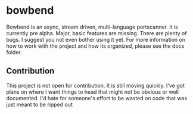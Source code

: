 # bowbend

Bowbend is an async, stream driven, multi-language portscanner.  It is currently pre alpha.  Major, basic features 
are missing.  There are plenty of bugs.  I suggest you not even bother using it yet.  For more information on how to 
work with the project and how its organized, please see the docs folder.

## Contribution
This project is not open for contribution.  It is still moving quickly.  I've got plans on where I want things to 
head that might not be obvious or well documented.  I'd hate for someone's effort to be wasted on code that was just 
meant to be ripped out